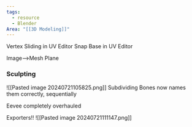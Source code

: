 ```yaml
---
tags:
  - resource
  - Blender
Area: "[[3D Modeling]]"
---
```

Vertex Sliding in UV Editor
Snap Base in UV Editor

Image-->Mesh Plane

### Sculpting
 ![[Pasted image 20240721105825.png]]
 Subdividing Bones now names them correctly, sequentially

Eevee completely overhauled

Exporters!!
![[Pasted image 20240721111147.png]]

